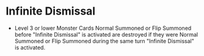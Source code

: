 # Infinite Dismissal

*   Level 3 or lower Monster Cards Normal Summoned or Flip Summoned before "Infinite Dismissal" is activated are destroyed if they were Normal Summoned or Flip Summoned during the same turn "Infinite Dismissal" is activated.
